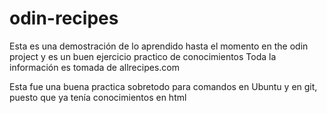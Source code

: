 # odin-recipes
Esta es una demostración de lo aprendido hasta el momento en the odin project y es un buen ejercicio practico de conocimientos
Toda la información es tomada de allrecipes.com

Esta fue una buena practica sobretodo para comandos en Ubuntu y en git, puesto que ya tenía conocimientos en html